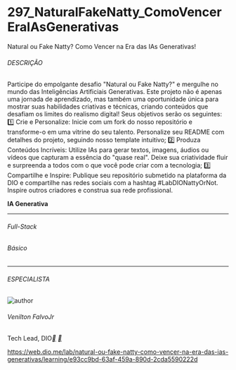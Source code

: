 # 297_NaturalFakeNatty_ComoVencerEraIAsGenerativas
Natural ou Fake Natty? Como Vencer na Era das IAs Generativas!





###### DESCRIÇÃO

Participe do empolgante desafio "Natural ou Fake Natty?" e mergulhe no mundo das Inteligências Artificiais Generativas. Este projeto não é apenas uma jornada de aprendizado, mas também uma oportunidade única para mostrar suas habilidades criativas e técnicas, criando conteúdos que desafiam os limites do realismo digital! Seus objetivos serão os seguintes: 1️⃣ Crie e Personalize: Inicie com um fork do nosso repositório e transforme-o em uma vitrine do seu talento. Personalize seu README com detalhes do projeto, seguindo nosso template intuitivo; 2️⃣ Produza Conteúdos Incríveis: Utilize IAs para gerar textos, imagens, áudios ou vídeos que capturam a essência do "quase real". Deixe sua criatividade fluir e surpreenda a todos com o que você pode criar com a tecnologia; 3️⃣ Compartilhe e Inspire: Publique seu repositório submetido na plataforma da DIO e compartilhe nas redes sociais com a hashtag #LabDIONattyOrNot. Inspire outros criadores e construa sua rede profissional.

**IA Generativa**

------

###### Full-Stack

###### Básico

------

###### ESPECIALISTA

![author](https://hermes.dio.me/users/author/photos/76b931cf-84f8-4104-96fc-3610bff07431.jpg)

###### Venilton FalvoJr

Tech Lead, DIO[**](https://www.linkedin.com/in/falvojr) [**](https://github.com/falvojr)



https://web.dio.me/lab/natural-ou-fake-natty-como-vencer-na-era-das-ias-generativas/learning/e93cc9bd-63af-459a-890d-2cda5590222d



